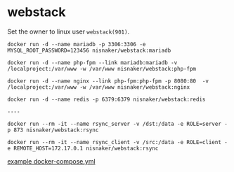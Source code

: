 # webstack

Set the owner to linux user `webstack(901)`.

```
docker run -d --name mariadb -p 3306:3306 -e MYSQL_ROOT_PASSWORD=123456 nisnaker/webstack:mariadb 

docker run -d --name php-fpm --link mariadb:mariadb -v /localproject:/var/www -w /var/www nisnaker/webstack:php-fpm

docker run -d --name nginx --link php-fpm:php-fpm -p 8080:80  -v /localproject:/var/www -w /var/www nisnaker/webstack:nginx

docker run -d --name redis -p 6379:6379 nisnaker/webstack:redis

----

docker run --rm -it --name rsync_server -v /dst:/data -e ROLE=server -p 873 nisnaker/webstack:rsync

docker run --rm -it --name rsync_client -v /src:/data -e ROLE=client -e REMOTE_HOST=172.17.0.1 nisnaker/webstack:rsync

```

[example docker-compose.yml](https://github.com/nisnaker/webstack/blob/master/docker/docker-compose.yml)